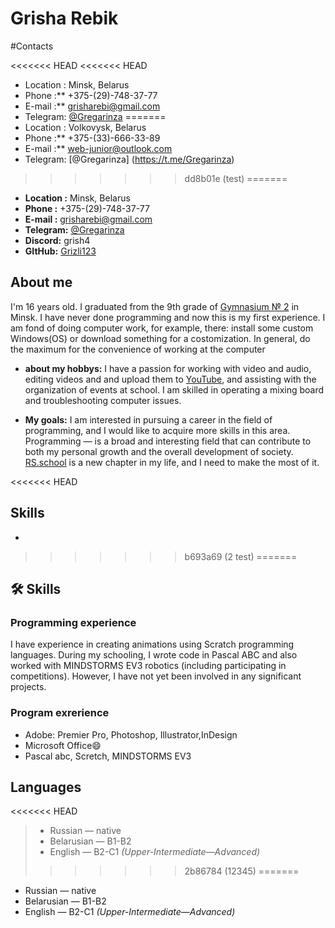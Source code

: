 # Grisha Rebik

#Contacts

<<<<<<< HEAD
<<<<<<< HEAD
* Location : Minsk, Belarus
* Phone :** +375-(29)-748-37-77
* E-mail :** <grisharebi@gmail.com>
* Telegram: [@Gregarinza](https://t.me/Gregarinza)
=======
* Location : Volkovysk, Belarus
* Phone :** +375-(33)-666-33-89
* E-mail :** <web-junior@outlook.com>
* Telegram: [@Gregarinza] (https://t.me/Gregarinza)
>>>>>>> dd8b01e (test)
=======
* **Location :** Minsk, Belarus
* **Phone :** +375-(29)-748-37-77
* **E-mail :** <grisharebi@gmail.com>
* **Telegram:** [@Gregarinza](https://t.me/Gregarinza)
* **Discord:** grish4
* **GItHub:** [Grizli123](https://github.com/Grizli123)
## About me
I'm 16 years old. I graduated from the 9th grade of [Gymnasium № 2](https://gymn2.schools.by/) in Minsk. I have never done programming and now this is my first experience.
I am fond of doing computer work, for example, there: install some custom Windows(OS) or download something for a costomization. In general, do the maximum for the convenience of working at the computer

* **about my hobbys:**
I have a passion for working with video and audio, editing videos and and upload them to [YouTube](https://youtube.com/@thegregari9972?si=oFKapGtAOu6X9SGL), and assisting with the organization of events at school. I am skilled in operating a mixing board and troubleshooting computer issues.

* **My goals:**
I am interested in pursuing a career in the field of programming, and I would like to acquire more skills in this area. Programming — is a broad and interesting field that can contribute to both my personal growth and the overall development of society.
[RS.school](https://rs.school/) is a new chapter in my life, and I need to make the most of it.

<<<<<<< HEAD
##  Skills
* 
>>>>>>> b693a69 (2 test)
=======
## 🛠 Skills

### Programming experience
I have experience in creating animations using Scratch programming languages. During my schooling, I wrote code in Pascal ABC and also worked with MINDSTORMS EV3 robotics (including participating in competitions). However, I have not yet been involved in any significant projects.
### Program exrerience 
* Adobe: Premier Pro, Photoshop, Illustrator,InDesign
* Microsoft Office😄
* Pascal abc, Scretch, MINDSTORMS EV3

## Languages
<<<<<<< HEAD
>* Russian — native
>* Belarusian — B1-B2
>* English — B2-C1 *(Upper-Intermediate—Advanced)*
>>>>>>> 2b86784 (12345)
=======
* Russian — native
* Belarusian — B1-B2
* English — B2-C1 *(Upper-Intermediate—Advanced)*
